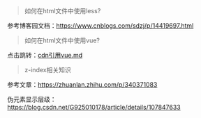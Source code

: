 > 如何在html文件中使用less?

参考博客园文档：https://www.cnblogs.com/sdzj/p/14419697.html

> 如何在html文件中使用vue?

 点击跳转：[cdn引用vue.md](..\vue相关知识\cdn引用vue.md) 

> z-index相关知识

参考文章：https://zhuanlan.zhihu.com/p/340371083

伪元素显示层级：https://blog.csdn.net/G925010178/article/details/107847633

